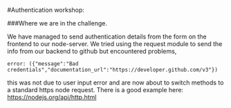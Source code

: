 #Authentication workshop:

###Where we are in the challenge.

We have managed to send authentication details from the form on the frontend to our node-server. We tried using the request module to send the info from our backend to github but encountered problems, 

```
error: ({"message":"Bad credentials","documentation_url":"https://developer.github.com/v3"})
```
this was not due to user input error
and are now about to switch methods to a standard https node request. 
There is a good example here: https://nodejs.org/api/http.html
